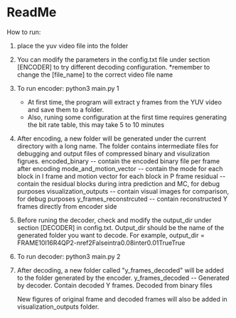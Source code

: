# ReadMe

How to run:
1. place the yuv video file into the folder

2. You can modify the parameters in the config.txt file under section [ENCODER] to try different decoding configuration.
   *remember to change the [file_name] to the correct video file name
   
3. To run encoder: python3 main.py 1
   * At first time, the program will extract y frames from the YUV video and save them to a folder.
   * Also, runing some configuration at the first time requires generating the bit rate table, this may take 5 to 10 minutes

4. After encoding, a new folder will be generated under the current directory with a long name.
   The folder contains intermediate files for debugging and output files of compressed binary and visulization figrues.
      encoded_binary -- contain the encoded binary file per frame after encoding
      mode_and_motion_vector -- contain the mode for each block in I frame and motion vector for each block in P frame
      residual -- contain the residual blocks during intra prediction and MC, for debug purposes
      visualization_outputs -- contain visual images for comparison, for debug purposes
      y_frames_reconstrcuted -- contain reconstructed Y frames directly from encoder side

5. Before runing the decoder, check and modify the output_dir under section [DECODER] in config.txt.
   Output_dir should be the name of the generated folder you want to decode.
      For example, output_dir = FRAME10I16R4QP2-nref2Falseintra0.08inter0.01TrueTrue
   
6. To run decoder: python3 main.py 2

7. After decoding, a new folder called "y_frames_decoded" will be added to the folder generated by the encoder.
       y_frames_decoded -- Generated by decoder. Contain decoded Y frames. Decoded from binary files
    
   New figures of original frame and decoded frames will also be added in visualization_outputs folder.
